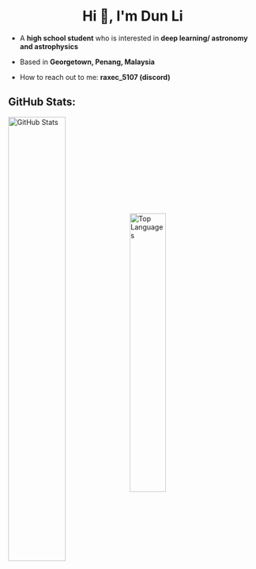 <h1 align="center">Hi 👋, I'm Dun Li</h1>

-  A **high school student** who is interested in **deep learning/ astronomy and astrophysics**

-  Based in **Georgetown, Penang, Malaysia**

-  How to reach out to me: **raxec_5107 (discord)**
  
<p align="left">
</p>

##  GitHub Stats:

<p>
  <img align="center" src="https://github-readme-stats.vercel.app/api?username=ehdunhackme&theme=dark&hide_border=false&include_all_commits=false&count_private=false" alt="GitHub Stats" style="width: 48%;" />
  <img align="center" src="https://github-readme-stats.vercel.app/api/top-langs/?username=ehdunhackme&theme=dark&hide_border=false&include_all_commits=false&count_private=false&layout=compact" alt="Top Languages" style="width: 38%;" />
</p>
